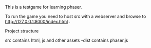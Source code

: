 
This is a testgame for learning phaser.

To run the game you need to host src with a webserver and browse to
http://127.0.0.1:8000/index.html   .


Project structure

src	contains html, js and other assets
-dist	contains phaser.js